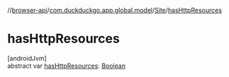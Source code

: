 //[browser-api](../../../index.md)/[com.duckduckgo.app.global.model](../index.md)/[Site](index.md)/[hasHttpResources](has-http-resources.md)

# hasHttpResources

[androidJvm]\
abstract var [hasHttpResources](has-http-resources.md): [Boolean](https://kotlinlang.org/api/latest/jvm/stdlib/kotlin/-boolean/index.html)

